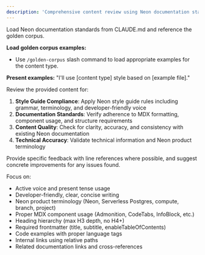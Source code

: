 ```yaml
---
description: 'Comprehensive content review using Neon documentation standards and style guide'
---
```


Load Neon documentation standards from CLAUDE.md and reference the golden corpus.

**Load golden corpus examples:**

- Use `/golden-corpus` slash command to load appropriate examples for the content type.

**Present examples:** "I'll use [content type] style based on [example file]."

Review the provided content for:

1. **Style Guide Compliance**: Apply Neon style guide rules including grammar, terminology, and developer-friendly voice
2. **Documentation Standards**: Verify adherence to MDX formatting, component usage, and structure requirements
3. **Content Quality**: Check for clarity, accuracy, and consistency with existing Neon documentation
4. **Technical Accuracy**: Validate technical information and Neon product terminology

Provide specific feedback with line references where possible, and suggest concrete improvements for any issues found.

Focus on:

- Active voice and present tense usage
- Developer-friendly, clear, concise writing
- Neon product terminology (Neon, Serverless Postgres, compute, branch, project)
- Proper MDX component usage (Admonition, CodeTabs, InfoBlock, etc.)
- Heading hierarchy (max H3 depth, no H4+)
- Required frontmatter (title, subtitle, enableTableOfContents)
- Code examples with proper language tags
- Internal links using relative paths
- Related documentation links and cross-references
